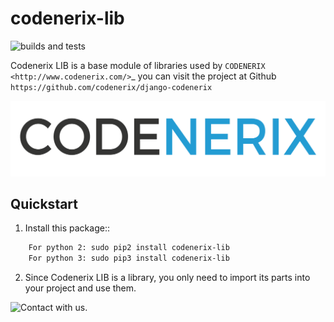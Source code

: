 # codenerix-lib

![builds and tests](https://github.com/codenerix/codenerix-lib/actions/workflows/build_and_test.yaml/badge.svg?branch=master)

Codenerix LIB is a base module of libraries used by `CODENERIX <http://www.codenerix.com/>`_ you can visit the project at Github `https://github.com/codenerix/django-codenerix`

![CODENERIXd](https://github.com/codenerix/django-codenerix/raw/master/codenerix/static/codenerix/img/codenerix.png)


## Quickstart

1. Install this package::

```bash
    For python 2: sudo pip2 install codenerix-lib
    For python 3: sudo pip3 install codenerix-lib
```

2. Since Codenerix LIB is a library, you only need to import its parts into your project and use them.

![Contact with us](https://codenerix.com/contact/).
